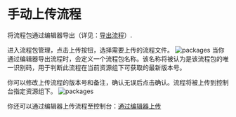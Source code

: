 # 手动上传流程
将流程包通过编辑器导出（详见：[导出流程]()）.

进入流程包管理，点击上传按钮，选择需要上传的流程文件。
![packages](https://docimages.blob.core.chinacloudapi.cn/images/Console/users/uploadpackages1.png)
当你通过编辑器导出流程时，会定义一个流程包名称。该名称将被认为是该流程包的唯一识别码，用于判断此流程在当前资源组下可获取的最新版本号。

你可以修改上传流程的版本号和备注，确认无误后点击确认。流程将被上传到控制台指定资源组下。
![packages](https://docimages.blob.core.chinacloudapi.cn/images/Console/users/uploadpackages2.png)

你还可以通过编辑器上传流程至控制台：[通过编辑器上传](/articles-v2020.1/Studio/AutomationProjects/CreateProject.md?_v=Community)